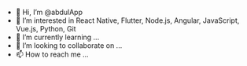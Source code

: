 - 👋 Hi, I’m @abdulApp
- 👀 I’m interested in React Native, Flutter, Node.js, Angular, JavaScript, Vue.js, Python, Git
- 🌱 I’m currently learning ...
- 💞️ I’m looking to collaborate on ...
- 📫 How to reach me ...

<!---
abdulApp/abdulApp is a ✨ special ✨ repository because its `README.md` (this file) appears on your GitHub profile.
You can click the Preview link to take a look at your changes.
--->
